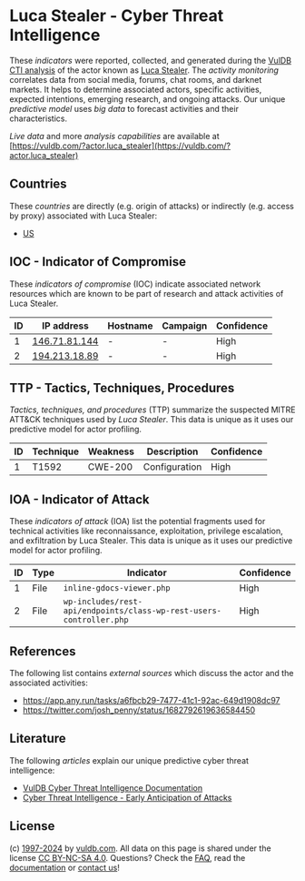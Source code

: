 # Luca Stealer - Cyber Threat Intelligence

These _indicators_ were reported, collected, and generated during the [VulDB CTI analysis](https://vuldb.com/?kb.cti) of the actor known as [Luca Stealer](https://vuldb.com/?actor.luca_stealer). The _activity monitoring_ correlates data from social media, forums, chat rooms, and darknet markets. It helps to determine associated actors, specific activities, expected intentions, emerging research, and ongoing attacks. Our unique _predictive model_ uses _big data_ to forecast activities and their characteristics.

_Live data_ and more _analysis capabilities_ are available at [https://vuldb.com/?actor.luca_stealer](https://vuldb.com/?actor.luca_stealer)

## Countries

These _countries_ are directly (e.g. origin of attacks) or indirectly (e.g. access by proxy) associated with Luca Stealer:

* [US](https://vuldb.com/?country.us)

## IOC - Indicator of Compromise

These _indicators of compromise_ (IOC) indicate associated network resources which are known to be part of research and attack activities of Luca Stealer.

ID | IP address | Hostname | Campaign | Confidence
-- | ---------- | -------- | -------- | ----------
1 | [146.71.81.144](https://vuldb.com/?ip.146.71.81.144) | - | - | High
2 | [194.213.18.89](https://vuldb.com/?ip.194.213.18.89) | - | - | High

## TTP - Tactics, Techniques, Procedures

_Tactics, techniques, and procedures_ (TTP) summarize the suspected MITRE ATT&CK techniques used by _Luca Stealer_. This data is unique as it uses our predictive model for actor profiling.

ID | Technique | Weakness | Description | Confidence
-- | --------- | -------- | ----------- | ----------
1 | T1592 | CWE-200 | Configuration | High

## IOA - Indicator of Attack

These _indicators of attack_ (IOA) list the potential fragments used for technical activities like reconnaissance, exploitation, privilege escalation, and exfiltration by Luca Stealer. This data is unique as it uses our predictive model for actor profiling.

ID | Type | Indicator | Confidence
-- | ---- | --------- | ----------
1 | File | `inline-gdocs-viewer.php` | High
2 | File | `wp-includes/rest-api/endpoints/class-wp-rest-users-controller.php` | High

## References

The following list contains _external sources_ which discuss the actor and the associated activities:

* https://app.any.run/tasks/a6fbcb29-7477-41c1-92ac-649d1908dc97
* https://twitter.com/josh_penny/status/1682792619636584450

## Literature

The following _articles_ explain our unique predictive cyber threat intelligence:

* [VulDB Cyber Threat Intelligence Documentation](https://vuldb.com/?kb.cti)
* [Cyber Threat Intelligence - Early Anticipation of Attacks](https://www.scip.ch/en/?labs.20201022)

## License

(c) [1997-2024](https://vuldb.com/?kb.changelog) by [vuldb.com](https://vuldb.com/?kb.about). All data on this page is shared under the license [CC BY-NC-SA 4.0](https://creativecommons.org/licenses/by-nc-sa/4.0/). Questions? Check the [FAQ](https://vuldb.com/?kb.faq), read the [documentation](https://vuldb.com/?kb) or [contact us](https://vuldb.com/?contact)!
